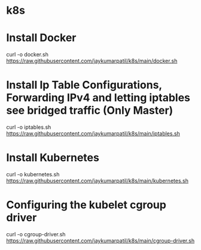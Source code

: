 # k8s
# Install Docker
curl -o docker.sh https://raw.githubusercontent.com/jaykumarpatil/k8s/main/docker.sh

# Install Ip Table Configurations, Forwarding IPv4 and letting iptables see bridged traffic (Only Master)
curl -o iptables.sh https://raw.githubusercontent.com/jaykumarpatil/k8s/main/iptables.sh

# Install Kubernetes
curl -o kubernetes.sh https://raw.githubusercontent.com/jaykumarpatil/k8s/main/kubernetes.sh

# Configuring the kubelet cgroup driver
curl -o cgroup-driver.sh https://raw.githubusercontent.com/jaykumarpatil/k8s/main/cgroup-driver.sh